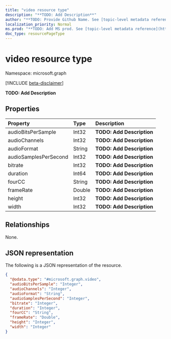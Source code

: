 ```yaml
---
title: "video resource type"
description: "**TODO: Add Description**"
author: "**TODO: Provide Github Name. See [topic-level metadata reference](https://msgo.azurewebsites.net/add/document/guidelines/metadata.html#topic-level-metadata)**"
localization_priority: Normal
ms.prod: "**TODO: Add MS prod. See [topic-level metadata reference](https://msgo.azurewebsites.net/add/document/guidelines/metadata.html#topic-level-metadata)**"
doc_type: resourcePageType
---
```


# video resource type

Namespace: microsoft.graph

[!INCLUDE [beta-disclaimer](../../includes/beta-disclaimer.md)]

**TODO: Add Description**

## Properties
|Property|Type|Description|
|:---|:---|:---|
|audioBitsPerSample|Int32|**TODO: Add Description**|
|audioChannels|Int32|**TODO: Add Description**|
|audioFormat|String|**TODO: Add Description**|
|audioSamplesPerSecond|Int32|**TODO: Add Description**|
|bitrate|Int32|**TODO: Add Description**|
|duration|Int64|**TODO: Add Description**|
|fourCC|String|**TODO: Add Description**|
|frameRate|Double|**TODO: Add Description**|
|height|Int32|**TODO: Add Description**|
|width|Int32|**TODO: Add Description**|

## Relationships
None.

## JSON representation
The following is a JSON representation of the resource.
<!-- {
  "blockType": "resource",
  "@odata.type": "microsoft.graph.video"
}
-->
``` json
{
  "@odata.type": "#microsoft.graph.video",
  "audioBitsPerSample": "Integer",
  "audioChannels": "Integer",
  "audioFormat": "String",
  "audioSamplesPerSecond": "Integer",
  "bitrate": "Integer",
  "duration": "Integer",
  "fourCC": "String",
  "frameRate": "Double",
  "height": "Integer",
  "width": "Integer"
}
```

